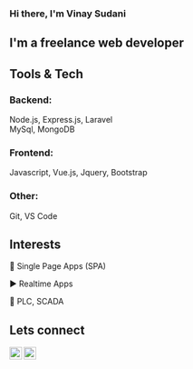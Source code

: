 ### Hi there, I'm Vinay Sudani

## I'm a freelance web developer

## Tools & Tech

### Backend:
Node.js, Express.js, Laravel
<br/>
MySql, MongoDB

### Frontend:
Javascript, Vue.js, Jquery, Bootstrap

### Other:
Git, VS Code

## Interests
:page_facing_up: Single Page Apps (SPA)

:arrow_forward: Realtime Apps

:vertical_traffic_light: PLC, SCADA


## Lets connect
[<img align="left" alt="vinaysudani | Twitter" width="22px" src="https://cdn.jsdelivr.net/npm/simple-icons@v3/icons/twitter.svg" />][twitter]
[<img align="left" alt="vinaysudani | LinkedIn" width="22px" src="https://cdn.jsdelivr.net/npm/simple-icons@v3/icons/linkedin.svg" />][linkedin]

[twitter]: https://twitter.com/vinaysudani
[linkedin]: https://www.linkedin.com/in/vinaysudani
